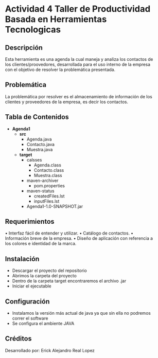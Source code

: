 # Actividad 4 Taller de Productividad Basada en Herramientas Tecnologicas
 
## Descripción
Esta herramienta es una agenda la cual maneja y analiza los contactos de los clientes/proovedores, desarrollada para el uso interno de la empresa con el objetivo de resolver la problemática presentada.

## Problemática
La problemática por resolver es el almacenamiento de información de los clientes y proveedores de la empresa, es decir los contactos. 

## Tabla de Contenidos

  - **Agenda1**
    - **src**
      - Agenda.java
      - Contacto.java
      - Muestra.java
    - **target**
      - calsses
        - Agenda.class
        - Contacto.class
        - Muestra.class
      - maven-archiver
        - pom.properties
      - maven-status
        - createdFiles.lst
        - inputFiles.lst
      - Agenda1-1.0-SNAPSHOT.jar
      
## Requerimientos 

•	Interfaz fácil de entender y utilizar.
•	Catálogo de contactos.
•	Información breve de la empresa.
•	Diseño de aplicación con referencia a los colores e identidad de la marca.

## Instalación
  - Descargar el proyecto del repositorio
  - Abrimos la carpeta del proyecto
  - Dentro de la carpeta target encontraremos el archivo .jar
  - Iniciar el ejecutable

## Configuración
- Instalamos la versión más actual de java ya que sin ella no podremos correr el software
- Se configura el ambiente JAVA

## Créditos
Desarrollado por:
Erick Alejandro Real Lopez
